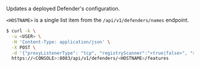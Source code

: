 Updates a deployed Defender's configuration.

`<HOSTNAME>` is a single list item from the `/api/v1/defenders/names` endpoint.

```bash
$ curl -k \
  -u <USER> \
  -H 'Content-Type: application/json' \
  -X POST \
  -d '{"proxyListenerType": "tcp", "registryScanner":"<true|false>", "serverlessScanner":"<true|false>"}' \
  https://<CONSOLE>:8083/api/v1/defenders/<HOSTNAME>/features
```

